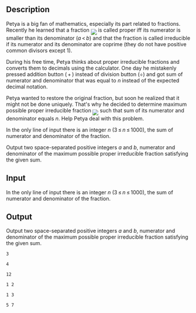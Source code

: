 ## Description

<div><p>Petya is a big fan of mathematics, especially its part related to fractions. Recently he learned that a fraction <img align="middle" class="tex-formula" src="file://auJW8fFn.png" style="max-width: 100.0%;max-height: 100.0%;"> is called <span class="tex-font-style-it">proper</span> iff its numerator is smaller than its denominator (<span class="tex-span"><i>a</i> &lt; <i>b</i></span>) and that the fraction is called <span class="tex-font-style-it">irreducible</span> if its numerator and its denominator are coprime (they do not have positive common divisors except <span class="tex-span">1</span>).</p><p>During his free time, Petya thinks about proper irreducible fractions and converts them to decimals using the calculator. One day he mistakenly pressed addition button (<span class="tex-span"> + </span>) instead of division button (<span class="tex-span">÷</span>) and got sum of numerator and denominator that was equal to <span class="tex-span"><i>n</i></span> instead of the expected decimal notation. </p><p>Petya wanted to restore the original fraction, but soon he realized that it might not be done uniquely. That's why he decided to determine maximum possible proper irreducible fraction <img align="middle" class="tex-formula" src="file://EDx2Eac9.png" style="max-width: 100.0%;max-height: 100.0%;"> such that sum of its numerator and denominator equals <span class="tex-span"><i>n</i></span>. Help Petya deal with this problem.</p><p> </p></div><div class="input-specification"><p>In the only line of input there is an integer <span class="tex-span"><i>n</i></span> (<span class="tex-span">3 ≤ <i>n</i> ≤ 1000</span>), the sum of numerator and denominator of the fraction.</p></div><div class="output-specification"><p>Output two space-separated positive integers <span class="tex-span"><i>a</i></span> and <span class="tex-span"><i>b</i></span>, numerator and denominator of the maximum possible proper irreducible fraction satisfying the given sum.</p></div>

## Input

<p>In the only line of input there is an integer <span class="tex-span"><i>n</i></span> (<span class="tex-span">3 ≤ <i>n</i> ≤ 1000</span>), the sum of numerator and denominator of the fraction.</p>

## Output

<p>Output two space-separated positive integers <span class="tex-span"><i>a</i></span> and <span class="tex-span"><i>b</i></span>, numerator and denominator of the maximum possible proper irreducible fraction satisfying the given sum.</p>





```input1
3

```




```input2
4

```




```input3
12

```




```output1
1 2

```




```output2
1 3

```




```output3
5 7

```


